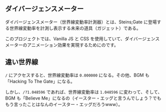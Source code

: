 ## ダイバージェンスメーター

ダイバージェンスメーター（世界線変動率計測器）とは、Steins;Gate に登場する世界線変動率を計測し表示する未来の道具（ガジェット）である。

このプロジェクトでは、Vanilla JS と CSS を使用していて、ダイバージェンスメーターのアニメーション効果を実現するためにのです。

## 違い世界線

`/` にアクセスすると、世界線変動率は `0.000000` になる。その他、BGM も「Hacking To The Gate」になる。

しかし、`/?1.048596` であれば、世界線変動率は `1.048596` に変わって、そして、BGM も「Believe Me」になるの（イースター・エッグと言うんでしょう？でももう言ったことはなんのイースター・エッグだろうwww）。
